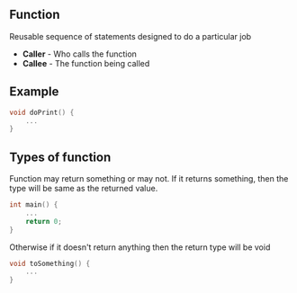 ## Function
Reusable sequence of statements designed to do a particular job
- **Caller** - Who calls the function
- **Callee** - The function being called

## Example 
```cpp
void doPrint() {
    ...
}
```

## Types of function
Function may return something or may not. If it returns something, then the type will be same as the returned value. 
```cpp
int main() {
    ...
    return 0;
}
```

Otherwise if it doesn't return anything then the return type will be void
```cpp
void toSomething() {
    ...
}
```